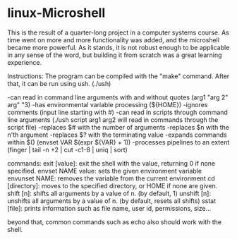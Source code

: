 # linux-Microshell

This is the result of a quarter-long project in a computer systems course. As time went on more and more functionality was added, and the microshell became more powerful.
As it stands, it is not robust enough to be applicable in any sense of the word, but building it from scratch was a great learning experience.

Instructions:
The program can be compiled with the "make" command. After that, it can be run using ush. (./ush)

-can read in command line arguments with and without quotes (arg1 "arg 2" arg"  "3)
-has environmental variable processing (${HOME})
-ignores comments (input line starting with #)
-can read in scripts through command line arguments (./ush script arg1 arg2 will read in commands through the script file)
-replaces $# with the number of arguments
-replaces $n with the n'th argument
-replaces $? with the terminating value
-expands commands within $()   (envset VAR $(expr ${VAR} + 1))
-processes pipelines to an extent  (finger | tail -n +2 | cut -c1-8 | uniq | sort)

commands:
exit [value]: exit the shell with the value, returning 0 if none specified.
envset NAME value: sets the given environment variable
envunset NAME: removes the variable from the current environment
cd [directory]: moves to the specified directory, or HOME if none are given.
shift [n]: shifts all arguments by a value of n. (by default, 1)
unshift [n]: unshifts all arguments by a value of n. (by default, resets all shifts)
sstat [file]: prints information such as file name, user id, permissions, size...

beyond that, common commands such as echo also should work with the shell.

